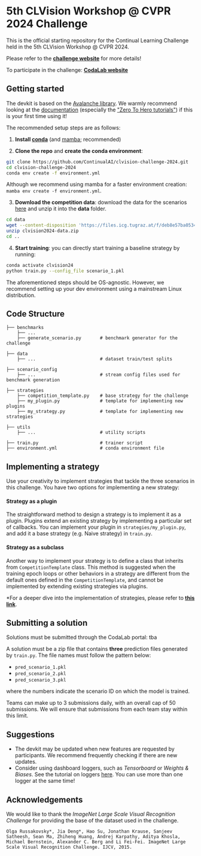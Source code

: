 # 5th CLVision Workshop @ CVPR 2024 Challenge

This is the official starting repository for the Continual Learning Challenge held in the 5th CLVision Workshop @ CVPR 2024.

Please refer to the [**challenge website**](https://sites.google.com/view/clvision2024/challenge) for more details!

To participate in the challenge: [**CodaLab website**](https://codalab.lisn.upsaclay.fr/competitions/17780)


## Getting started

The devkit is based on the [Avalanche library](https://github.com/ContinualAI/avalanche). We warmly recommend looking at the [documentation](https://avalanche.continualai.org/) (especially the ["Zero To Hero tutorials"](https://avalanche.continualai.org/from-zero-to-hero-tutorial/01_introduction)) if this is your first time using it!

The recommended setup steps are as follows:

1. **Install [conda](https://docs.conda.io/projects/conda/en/latest/user-guide/install/download.html)** (and [mamba](https://github.com/mamba-org/mamba); recommended)

2. **Clone the repo** and **create the conda environment**:
```bash
git clone https://github.com/ContinualAI/clvision-challenge-2024.git
cd clvision-challenge-2024
conda env create -f environment.yml
```
Although we recommend using mamba for a faster environment creation: `mamba env create -f environment.yml`.

3. **Download the competition data**: download the data for the scenarios [here](https://files.icg.tugraz.at/f/deb8e57ba0534350a160/?dl=1) and unzip it into the **data** folder.
```bash
cd data
wget --content-disposition 'https://files.icg.tugraz.at/f/deb8e57ba0534350a160/?dl=1'
unzip clvision2024-data.zip
cd ..
```

4. **Start training**: you can directly start training a baseline strategy by running:
```bash
conda activate clvision24
python train.py --config_file scenario_1.pkl
```

The aforementioned steps should be OS-agnostic. However, we recommend setting up your dev environment using a 
mainstream Linux distribution.

## Code Structure


    ├── benchmarks
        ├── ... 
        ├── generate_scenario.py       # benchmark generator for the challenge
     
    ├── data 
        ├── ...                        # dataset train/test splits 

    ├── scenario_config
        ├── ...                        # stream config files used for benchmark generation
    
    ├── strategies
        ├── competition_template.py    # base strategy for the challenge
        ├── my_plugin.py               # template for implementing new plugins
        ├── my_strategy.py             # template for implementing new strategies

    ├── utils
        ├── ...                        # utility scripts

    ├── train.py                       # trainer script 
    ├── environment.yml                # conda environment file
    
## Implementing a strategy 
Use your creativity to implement strategies that tackle the three scenarios in this challenge. You have two options for implementing a new strategy:

#### Strategy as a plugin
The straightforward method to design a strategy is to implement it as a plugin. Plugins extend an existing strategy by implementing a particular set of callbacks. You can implement your plugin in `strategies/my_plugin.py`, and add it a base strategy (e.g. Naive strategy) in `train.py`.

#### Strategy as a subclass
Another way to implement your strategy is to define a class that inherits from `CompetitionTemplate` class. This method is suggested when the training epoch loops or other behaviors in a strategy are different from the default ones defined in the `CompetitionTemplate`, and cannot be implemented by extending existing strategies via plugins.  


*For a deeper dive into the implementation of strategies, please refer to [**this link**](https://avalanche.continualai.org/from-zero-to-hero-tutorial/04_training). 

## Submitting a solution
Solutions must be submitted through the CodaLab portal:
tba

A solution must be a zip file that contains **three** prediction files generated by `train.py`. The file names must follow the pattern below:
- `pred_scenario_1.pkl`
- `pred_scenario_2.pkl`
- `pred_scenario_3.pkl`

where the numbers indicate the scenario ID on which the model is trained.

Teams can make up to 3 submissions daily, with an overall cap of 50 submissions. 
We will ensure that submissions from each team stay within this limit.

## Suggestions

- The devkit may be updated when new features are requested by participants. We recommend frequently checking if there are new updates.
- Consider using dashboard loggers, such as *Tensorboard* or *Weights & Biases*. See the tutorial on loggers [here](https://avalanche.continualai.org/from-zero-to-hero-tutorial/06_loggers). You can use more than one logger at the same time!

## Acknowledgements
We would like to thank the _ImageNet Large Scale Visual Recognition Challenge_ for providing the base of the dataset used in the challenge.
```
Olga Russakovsky*, Jia Deng*, Hao Su, Jonathan Krause, Sanjeev Satheesh, Sean Ma, Zhiheng Huang, Andrej Karpathy, Aditya Khosla, Michael Bernstein, Alexander C. Berg and Li Fei-Fei. ImageNet Large Scale Visual Recognition Challenge. IJCV, 2015.
```
